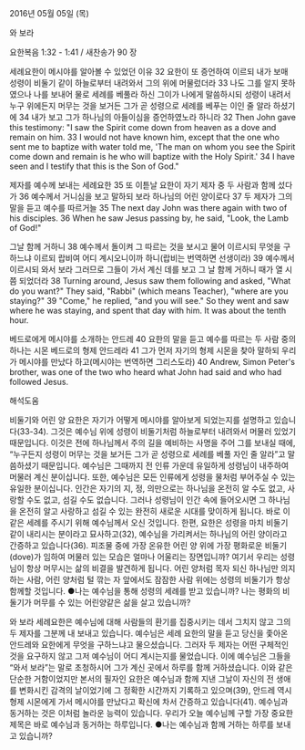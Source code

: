 2016년 05월 05일 (목)

와 보라



요한복음 1:32 - 1:41 / 새찬송가 90 장


세례요한이 메시야를 알아볼 수 있었던 이유
32 요한이 또 증언하여 이르되 내가 보매 성령이 비둘기 같이 하늘로부터 내려와서 그의 위에 머물렀더라 33 나도 그를 알지 못하였으나 나를 보내어 물로 세례를 베풀라 하신 그이가 나에게 말씀하시되 성령이 내려서 누구 위에든지 머무는 것을 보거든 그가 곧 성령으로 세례를 베푸는 이인 줄 알라 하셨기에 34 내가 보고 그가 하나님의 아들이심을 증언하였노라 하니라 
32 Then John gave this testimony: "I saw the Spirit come down from heaven as a dove and remain on him. 33 I would not have known him, except that the one who sent me to baptize with water told me, 'The man on whom you see the Spirit come down and remain is he who will baptize with the Holy Spirit.' 34 I have seen and I testify that this is the Son of God." 

제자를 예수께 보내는 세례요한 
35 또 이튿날 요한이 자기 제자 중 두 사람과 함께 섰다가 36 예수께서 거니심을 보고 말하되 보라 하나님의 어린 양이로다 37 두 제자가 그의 말을 듣고 예수를 따르거늘 
35 The next day John was there again with two of his disciples. 36 When he saw Jesus passing by, he said, "Look, the Lamb of God!" 

그날 함께 거하니
38 예수께서 돌이켜 그 따르는 것을 보시고 물어 이르시되 무엇을 구하느냐 이르되 랍비여 어디 계시오니이까 하니(랍비는 번역하면 선생이라) 39 예수께서 이르시되 와서 보라 그러므로 그들이 가서 계신 데를 보고 그 날 함께 거하니 때가 열 시쯤 되었더라 
38 Turning around, Jesus saw them following and asked, "What do you want?" They said, "Rabbi" (which means Teacher), "where are you staying?" 39 "Come," he replied, "and you will see." So they went and saw where he was staying, and spent that day with him. It was about the tenth hour. 

베드로에게 메시야를 소개하는 안드레
40 요한의 말을 듣고 예수를 따르는 두 사람 중의 하나는 시몬 베드로의 형제 안드레라 41 그가 먼저 자기의 형제 시몬을 찾아 말하되 우리가 메시야를 만났다 하고(메시야는 번역하면 그리스도라)
40 Andrew, Simon Peter's brother, was one of the two who heard what John had said and who had followed Jesus.

해석도움





비둘기와 어린 양 
요한은 자기가 어떻게 메시야를 알아보게 되었는지를 설명하고 있습니다(33-34). 그것은 예수님 위에 성령이 비둘기처럼 하늘로부터 내려와서 머물러 있었기 때문입니다. 이것은 전에 하나님께서 주의 길을 예비하는 사명을 주어 그를 보내실 때에, “누구든지 성령이 머무는 것을 보거든 그가 곧 성령으로 세례를 베풀 자인 줄 알라”고 말씀하셨기 때문입니다. 예수님은 그때까지 전 인류 가운데 유일하게 성령님이 내주하여 머물러 계신 분이십니다. 또한, 예수님은 모든 인류에게 성령을 물처럼 부어주실 수 있는 유일한 분이십니다. 인간은 자기의 지, 정, 의만으로는 하나님을 온전히 알 수도 없고, 사랑할 수도 없고, 섬길 수도 없습니다. 그러나 성령님이 인간 속에 들어오시면 그 하나님을 온전히 알고 사랑하고 섬길 수 있는 완전히 새로운 시대를 맞이하게 됩니다. 바로 이 같은 세례를 주시기 위해 예수님께서 오신 것입니다. 한편, 요한은 성령을 마치 비둘기 같이 내리시는 분이라고 묘사하고(32), 예수님을 가리켜서는 하나님의 어린 양이라고 간증하고 있습니다(36). 피조물 중에 가장 온유한 어린 양 위에 가장 평화로운 비둘기(dove)가 임하여 머물러 있는 모습은 얼마나 어울리는 장면입니까? 여기서 우리는 성령님이 항상 머무시는 삶의 비결을 발견하게 됩니다. 어린 양처럼 목자 되신 하나님만 의지하는 사람, 어린 양처럼 털 깎는 자 앞에서도 잠잠한 사람 위에는 성령의 비둘기가 항상 함께할 것입니다.
●나는 예수님을 통해 성령의 세례를 받고 있습니까? 나는 평화의 비둘기가 머무를 수 있는 어린양같은 삶을 살고 있습니까? 

와 보라 
세례요한은 예수님에 대해 사람들의 환기를 집중시키는 데서 그치지 않고 그의 두 제자를 그분께 내 보내고 있습니다.
예수님은 세례 요한의 말을 듣고 당신을 좇아온 안드레와 요한에게 무엇을 구하느냐고 물으셨습니다. 그러자 두 제자는 어떤 구체적인 것을 요구하지 않고 그저 예수님이 어디 계시는지를 물었습니다. 이에 예수님은 그들을 “와서 보라”는 말로 초청하시어 그가 계신 곳에서 하루를 함께 거하셨습니다. 이와 같은 단순한 거함이었지만 본서의 필자인 요한은 예수님과 함께 지낸 그날이 자신의 전 생애를 변화시킨 감격의 날이었기에 그 정확한 시간까지 기록하고 있으며(39), 안드레 역시 형제 시몬에게 가서 메시야를 만났다고 확신에 차서 간증하고 있습니다(41). 예수님과 동거하는 것은 이처럼 놀라운 능력이 있습니다. 우리가 오늘 예수님께 구할 가장 중요한 제목은 바로 예수님과 동거하는 하루입니다.
●나는 예수님과 함께 거하는 하루를 보내고 있습니까?